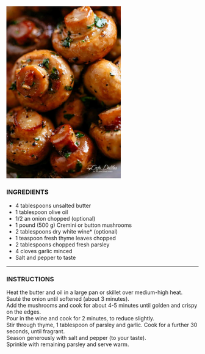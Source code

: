 <img src="/images/mushrooms-garlic.jpg" width=300 />

### INGREDIENTS
- 4 tablespoons unsalted butter
- 1 tablespoon olive oil
- 1/2 an onion chopped (optional)
- 1 pound (500 g) Cremini or button mushrooms
- 2 tablespoons dry white wine* (optional)
- 1 teaspoon fresh thyme leaves chopped
- 2 tablespoons chopped fresh parsley
- 4 cloves garlic minced
- Salt and pepper to taste
---
### INSTRUCTIONS
Heat the butter and oil in a large pan or skillet over medium-high heat.  
Sauté the onion until softened (about 3 minutes).  
Add the mushrooms and cook for about 4-5 minutes until golden and crispy on the edges.  
Pour in the wine and cook for 2 minutes, to reduce slightly.  
Stir through thyme, 1 tablespoon of parsley and garlic. Cook for a further 30 seconds, until fragrant.  
Season generously with salt and pepper (to your taste).  
Sprinkle with remaining parsley and serve warm.  
